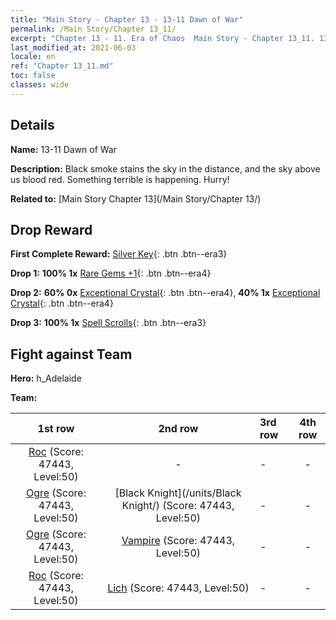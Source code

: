 ```yaml
---
title: "Main Story - Chapter 13 - 13-11 Dawn of War"
permalink: /Main Story/Chapter 13_11/
excerpt: "Chapter 13 - 11. Era of Chaos  Main Story - Chapter 13_11. 13-11 Dawn of War"
last_modified_at: 2021-06-03
locale: en
ref: "Chapter 13_11.md"
toc: false
classes: wide
---
```


## Details

 **Name:** 13-11 Dawn of War

 **Description:** Black smoke stains the sky in the distance, and the sky above us blood red. Something terrible is happening. Hurry!

 **Related to:** [Main Story Chapter 13](/Main Story/Chapter 13/)

## Drop Reward

 **First Complete Reward:** [Silver Key](/Items/con_693/){: .btn .btn--era3}

 **Drop 1:** **100% 1x** [Rare Gems +1](/Items/mat_44/){: .btn .btn--era4}

 **Drop 2:** **60% 0x** [Exceptional Crystal](/Items/mat_38/){: .btn .btn--era4}, **40% 1x** [Exceptional Crystal](/Items/mat_38/){: .btn .btn--era4}

 **Drop 3:** **100% 1x** [Spell Scrolls](/Items/con_694/){: .btn .btn--era3}


## Fight against Team
 **Hero:** h_Adelaide

 **Team:**


  | 1st row | 2nd row | 3rd row | 4th row |
  |:----:|:----:|:----|:----:|
  | [Roc](/units/Roc/) (Score: 47443, Level:50)  | - | - | - |
  | [Ogre](/units/Ogre/) (Score: 47443, Level:50)  | [Black Knight](/units/Black Knight/) (Score: 47443, Level:50)  | - | - |
  | [Ogre](/units/Ogre/) (Score: 47443, Level:50)  | [Vampire](/units/Vampire/) (Score: 47443, Level:50)  | - | - |
  | [Roc](/units/Roc/) (Score: 47443, Level:50)  | [Lich](/units/Lich/) (Score: 47443, Level:50)  | - | - |


